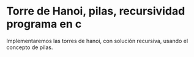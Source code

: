# Torre de Hanoi, pilas, recursividad programa en c
Implementaremos las torres de hanoi, con solución recursiva, usando el concepto de pilas.

